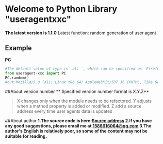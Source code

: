 # Welcome to Python Library "useragentxxc"
**The latest version is 1.1.0**
Latest function: random generation of user agent
## Example
**PC**
```python
#The default value of type is' all ', which can be specified as' Firefox', 'chrome' and 'Safari'
from useragent-xxc import PC
PC.random()
#out:Mozilla/5.0 (X11; Linux x86_64) AppleWebKit/537.36 (KHTML, like Gecko) Chrome/70.0.3538.77 Safari/537.36
```

##About version number
** Specified version number format is X.Y.Z**
>X changes only when the module needs to be refactored.
Y adjusts when a method property is added or modified.
Z add a source address every time user agents data is updated

##About author
**1.The source code is here:[Source address](https://github.com/clearDreamXXC/user-agent)
2.If you have any good suggestions, please email me at 1586616064@qq.com
3.The author's English is relatively poor, so some of the content may not be suitable for reading.**